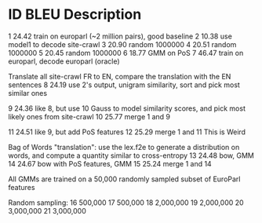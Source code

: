ID          BLEU            Description
================================
1           24.42           train on europarl (~2 million pairs), good baseline
2           10.38           use model1 to decode site-crawl
3           20.90           random 1000000
4           20.51           random 1000000
5           20.45           random 1000000
6           18.77           GMM on PoS
7           46.47           train on europarl, decode europarl (oracle)

Translate all site-crawl FR to EN, compare the translation with the EN sentences
8           24.19           use 2's output, unigram similarity, sort and pick most similar ones

9           24.36           like 8, but use 10 Gauss to model similarity scores, and pick most likely ones from site-crawl
10          25.77           merge 1 and 9

11          24.51           like 9, but add PoS features
12          25.29           merge 1 and 11                  This is Weird

Bag of Words "translation": use the lex.f2e to generate a distribution on words, and compute a quantity similar to cross-entropy
13          24.48           bow, GMM
14          24.67           bow with PoS features, GMM
15          25.24           merge 1 and 14

All GMMs are trained on a 50,000 randomly sampled subset of EuroParl features

Random sampling:
16                          500,000
17                          500,000
18                          2,000,000
19                          2,000,000
20                          3,000,000
21                          3,000,000
